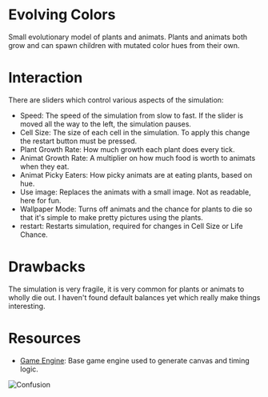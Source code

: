 # Evolving Colors
Small evolutionary model of plants and animats. Plants and animats both grow and can spawn children with mutated color hues from their own.

# Interaction
There are sliders which control various aspects of the simulation:
* Speed: The speed of the simulation from slow to fast. If the slider is moved all the way to the left, the simulation pauses.
* Cell Size: The size of each cell in the simulation. To apply this change the restart button must be pressed.
* Plant Growth Rate: How much growth each plant does every tick.
* Animat Growth Rate: A multiplier on how much food is worth to animats when they eat.
* Animat Picky Eaters: How picky animats are at eating plants, based on hue.
* Use image: Replaces the animats with a small image. Not as readable, here for fun.
* Wallpaper Mode: Turns off animats and the chance for plants to die so that it's simple to make pretty pictures using the plants.
* restart: Restarts simulation, required for changes in Cell Size or Life Chance.

# Drawbacks
The simulation is very fragile, it is very common for plants or animats to wholly die out. I haven't found default balances yet which really make things interesting.

# Resources
* <a href="https://github.com/algorithm0r/Empty--GameEngine">Game Engine</a>: Base game engine used to generate canvas and timing logic.

<img src="https://github.com/cat-milk/Anime-Girls-Holding-Programming-Books/blob/master/Other/ibuki_fuko_agent_based_modeling.png?raw=true" alt="Confusion">
